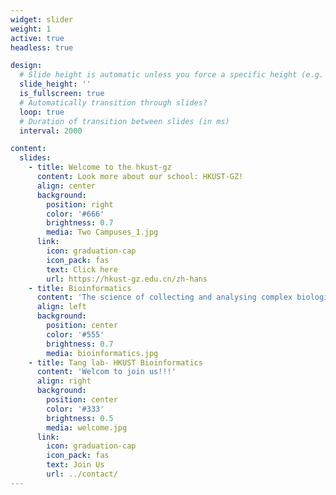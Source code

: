 ```yaml
---
widget: slider
weight: 1
active: true
headless: true

design:
  # Slide height is automatic unless you force a specific height (e.g. '400px')
  slide_height: ''
  is_fullscreen: true
  # Automatically transition through slides?
  loop: true
  # Duration of transition between slides (in ms)
  interval: 2000

content:
  slides:
    - title: Welcome to the hkust-gz
      content: Look more about our school: HKUST-GZ!
      align: center
      background:
        position: right
        color: '#666'
        brightness: 0.7
        media: Two Campuses_1.jpg
      link:
        icon: graduation-cap
        icon_pack: fas
        text: Click here
        url: https://hkust-gz.edu.cn/zh-hans
    - title: Bioinformatics
      content: 'The science of collecting and analysing complex biological data such as genetic codes!'
      align: left
      background:
        position: center
        color: '#555'
        brightness: 0.7
        media: bioinformatics.jpg
    - title: Tang lab- HKUST Bioinformatics
      content: 'Welcom to join us!!!'
      align: right
      background:
        position: center
        color: '#333'
        brightness: 0.5
        media: welcome.jpg
      link:
        icon: graduation-cap
        icon_pack: fas
        text: Join Us
        url: ../contact/
---
```

